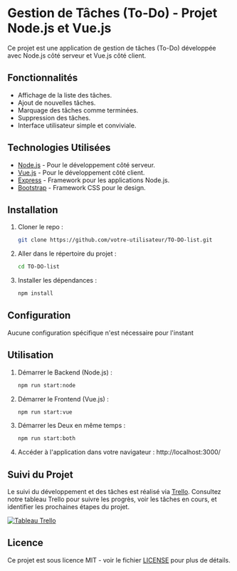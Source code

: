 # Gestion de Tâches (To-Do) - Projet Node.js et Vue.js

Ce projet est une application de gestion de tâches (To-Do) développée avec Node.js côté serveur et Vue.js côté client.

## Fonctionnalités

- Affichage de la liste des tâches.
- Ajout de nouvelles tâches.
- Marquage des tâches comme terminées.
- Suppression des tâches.
- Interface utilisateur simple et conviviale.

## Technologies Utilisées

- [Node.js](https://nodejs.org/) - Pour le développement côté serveur.
- [Vue.js](https://vuejs.org/) - Pour le développement côté client.
- [Express](https://expressjs.com/) - Framework pour les applications Node.js.
- [Bootstrap](https://getbootstrap.com/) - Framework CSS pour le design.

## Installation

1. Cloner le repo :
   ```bash
   git clone https://github.com/votre-utilisateur/TO-DO-list.git
2. Aller dans le répertoire du projet :
   ```bash
   cd TO-DO-list
3. Installer les dépendances :
   ```bash
   npm install
   
## Configuration
   Aucune configuration spécifique n'est nécessaire pour l'instant
   
## Utilisation

1. Démarrer le Backend (Node.js) :
   ```bash
   npm run start:node
   
2. Démarrer le Frontend (Vue.js) :
   ```bash
   npm run start:vue
   
3. Démarrer les Deux en même temps :
   ```bash
   npm run start:both
   
4. Accéder à l'application dans votre navigateur : 
   http://localhost:3000/

## Suivi du Projet

Le suivi du développement et des tâches est réalisé via [Trello](https://trello.com/b/NDrQlZEO/tableau-agile-vue-node-todo-list). Consultez notre tableau Trello pour suivre les progrès, voir les tâches en cours, et identifier les prochaines étapes du projet.

[![Tableau Trello](https://img.shields.io/badge/Trello-Tableau%20Agile-blue?style=for-the-badge&logo=trello)](https://trello.com/b/NDrQlZEO/tableau-agile-vue-node-todo-list)

## Licence

Ce projet est sous licence MIT - voir le fichier [LICENSE](LICENSE) pour plus de détails.
